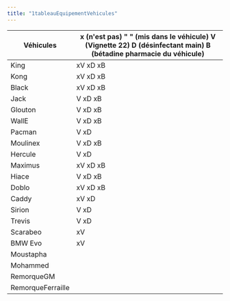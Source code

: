 ```yaml
---
title: "1tableauEquipementVehicules"
---
```


Véhicules | x (n'est pas) " " (mis dans le véhicule) V (Vignette 22) D (désinfectant main) B (bétadine pharmacie du véhicule) 
--- | ---
King | xV xD xB
Kong | xV xD xB
Black | xV xD xB
Jack | V xD xB
Glouton | V xD xB
WallE | V xD xB
Pacman | V xD
Moulinex | V xD xB
Hercule | V xD
Maximus | xV xD xB
Hiace | V xD xB
Doblo | xV xD xB
Caddy | xV xD
Sirion | V xD
Trevis | V xD
Scarabeo | xV
BMW Evo | xV
Moustapha |
Mohammed |
RemorqueGM |
RemorqueFerraille |